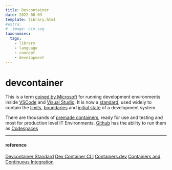 ```yaml
---
title: Devcontainer
date: 2022-08-03
template: library.html
#extra:
#  image: cim.svg
taxonomies:
  tags:
    - library
    - language
    - concept
    - development
---
```

# devcontainer

This is a term [coined by Microsoft](https://microsoft.github.io/code-with-engineering-playbook/developer-experience/devcontainers/) 
for running development environments inside [VSCode](https://code.visualstudio.com/docs/remote/containers) and [Visual Studio](https://docs.microsoft.com/en-us/visualstudio/containers/overview). 
It is now a [standard](https://github.com/devcontainers/), 
used widely to contain the [limits](/library/limits), [boundaries](/library/boundary) 
and [initial state](/library/initial-state) of a development system. 

There are thousands of [premade containers](https://github.com/Microsoft/vscode-dev-containers), ready for use and testing and most 
for production level IT Environments. [Github](https://github.com) has the ability to run them as [Codespaces](https://docs.github.com/en/codespaces/setting-up-your-project-for-codespaces/introduction-to-dev-containers)

---
#### reference
[Devcontainer Standard](https://github.com/devcontainers/)
[Dev Container CLI](https://github.com/devcontainers/cli)
[Containers.dev](https://containers.dev/)
[Containers and Continuous Integration](https://www.skilledcookie.com/2021/04/06/devcontainers-and-continuous-integration/)

